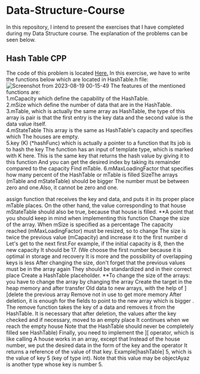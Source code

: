 # Data-Structure-Course
In this repository, I intend to present the exercises that I have completed during my Data Structure course. The explanation of the problems can be seen below.

## Hash Table CPP
The code of this problem is located [Here.]([https://gymnasium.farama.org/environments/toy_text/frozen_lake/](https://github.com/Snaseri2001/Data-Structure-Course/blob/main/HashTable_Cpp-1/src/HashTable.h))
In this exercise, we have to write the functions below which are located in HashTable.h file:
![Screenshot from 2023-08-19 00-15-49](https://github.com/Snaseri2001/Data-Structure-Course/assets/60386309/e4e5e909-c989-4bb0-a781-a7b026c430a0)
The features of the mentioned functions are:<br>
1.mCapacity which define the capability of the HashTable.<br>
2.mSize which define the number of data that are in the HashTable.<br>
3.mTable, which is actually the same array as HashTable, the type of this array is pair is that the first entry is the key data and the second value is the data value itself.<br>
4.mStateTable This array is the same as HashTable's capacity and specifies which The houses are empty.<br>
5.key (K) (*hashFunc) which is actually a pointer to a function that Its job is to hash the key The function has an input of template type, which is marked with K here. This is the same key that returns the hash value by giving it to this function And you can get the desired index by taking its remainder compared to the capacity Find mTable.
6.mMaxLoadingFactor that specifies how many percent of the HashTable or mTable is filled SizeThe arrays (mTable and mStateTable) should be bigger The number must be between zero and one.Also, it cannot be zero and one.

assign function that receives the key and data, and puts it in its proper place mTable places. On the other hand, the value corresponding to that house mStateTable should also be true, because that house is filled.
**A point that you should keep in mind when implementing this function Change the size of the array. When mSize is specified as a percentage
The capacity reached (mMaxLoadingFactor) must be resized, so to change The size is twice the previous value (mCapacity) and increase it to the first number d Let's get to the next first.For example, if the initial capacity is 8, then the new capacity It should be 17. (We choose the first number because it is optimal in storage and recovery It is more and the possibility of overlapping keys is less
After changing the size, don't forget that the previous values must be in the array again They should be standardized and in their correct place
Create a HashTable placeholder.
**To change the size of the arrays: you have to change the array by changing the array Create the target in the heap memory and after transfer
Old data to new arrays, with the help of ][delete the previous array Remove not in use to get more memory
After deletion, it is enough for the fields to point to the new array which is bigger .
The remove function takes the key of a data and removes it from the HashTable. It is necessary that after deletion, the values after the key
checked and if necessary, moved to an empty place It continues when we reach the empty house
Note that the HashTable should never be completely filled see HashTable)
Finally, you need to implement the ][ operator, which is like calling A house works in an array, except that
Instead of the house number, we put the desired data in the form of the key and the operator It returns a reference of the value of that key. Example[hashTable] 5, which is the value of key 5 (key of type int). Note that this value may be objectAyaz is another type whose key is number 5.
